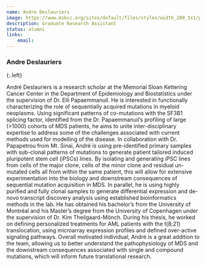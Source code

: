 ```yaml
---
name: Andre Deslauriers
image: https://www.mskcc.org/sites/default/files/styles/width_200_1x1/public/node/150280/3x2/deslauriers_170926_10_1200x800.jpg?h=10d202d3
description: Graduate Research Assistant
status: alumni
links:
    email: 
---
```


### Andre Deslauriers
{:.left}

André Deslauriers is a research scholar at the Memorial Sloan Kettering Cancer Center in the Department of Epidemiology and Biostatistics under the supervision of Dr. Elli Papaemmanuil. He is interested in functionally characterizing the role of sequentially acquired mutations in myeloid neoplasms. Using significant patterns of co-mutations with the SF3B1 splicing factor, identified from the Dr. Papaemmanuil’s profiling of large (>1000) cohorts of MDS patients, he aims to unite inter-disciplinary expertise to address some of the challenges associated with current methods used for modelling of the disease. In collaboration with Dr. Papapetrou from Mt. Sinai, André is using pre-identified primary samples with sub-clonal patterns of mutations to generate patient tailored induced pluripotent stem cell (iPSCs) lines. By isolating and generating iPSC lines from cells of the major clone, cells of the minor clone and residual un-mutated cells all from within the same patient, this will allow for extensive experimentation into the biology and downstream consequences of sequential mutation acquisition in MDS. In parallel, he is using highly purified and fully clonal samples to generate differential expression and de-novo transcript discovery analysis using established bioinformatics methods in the lab. He has obtained his bachelor’s from the University of Montréal and his Master’s degree from the University of Copenhagen under the supervision of Dr. Kim Theilgaard-Mönch. During his thesis, he worked on defining personalized treatments for AML patients with the t(8;21) translocation, using microarray expression profiles and defined over-active signaling pathways. Overall motivated individual, André is a great addition to the team, allowing us to better understand the pathophysiology of MDS and the downstream consequences associated with single and compound mutations, which will inform future translational research.  
        